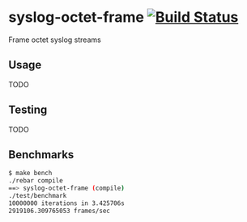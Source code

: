 syslog-octet-frame [![Build Status](https://travis-ci.org/camshaft/syslog-octet-frame.png)](https://travis-ci.org/camshaft/syslog-octet-frame)
=============

Frame octet syslog streams

Usage
-----

TODO

Testing
-------

TODO

Benchmarks
----------

```sh
$ make bench
./rebar compile
==> syslog-octet-frame (compile)
./test/benchmark
10000000 iterations in 3.425706s
2919106.309765053 frames/sec

```
